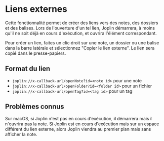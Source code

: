# Liens externes

Cette fonctionnalité permet de créer des liens vers des notes, des dossiers et des balises. Lors de l'ouverture d'un tel lien, Joplin démarrera, à moins qu'il ne soit déjà en cours d'exécution, et ouvrira l'élément correspondant.

Pour créer un lien, faites un clic droit sur une note, un dossier ou une balise dans la barre latérale et sélectionnez "Copier le lien externe". Le lien sera copié dans le presse-papiers.

## Format du lien

* `joplin://x-callback-url/openNote?id=<note id>` pour une note
* `joplin://x-callback-url/openFolder?id=<folder id>` pour un fichier
* `joplin://x-callback-url/openTag?id=<tag id>` pour un tag

## Problèmes connus

Sur macOS, si Joplin n'est pas en cours d'exécution, il démarrera mais il n'ouvrira pas la note. Si Joplin est en cours d'exécution mais sur un espace différent du lien externe, alors Joplin viendra au premier plan mais sans afficher la note.